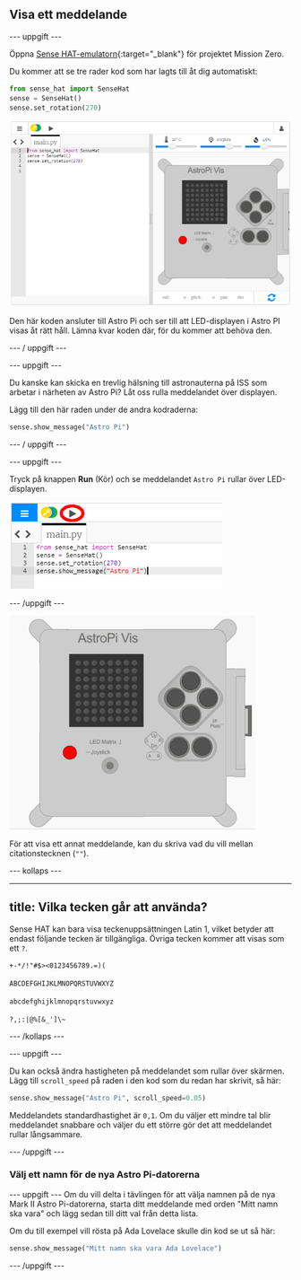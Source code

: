 ## Visa ett meddelande

--- uppgift ---

Öppna [Sense HAT-emulatorn](https://trinket.io/mission-zero){:target="_blank"} för projektet Mission Zero.

Du kommer att se tre rader kod som har lagts till åt dig automatiskt:

```python
from sense_hat import SenseHat
sense = SenseHat()
sense.set_rotation(270)
```

![sense hat-emulator](images/sense-hat-emulator2.png)

Den här koden ansluter till Astro Pi och ser till att LED-displayen i Astro PI visas åt rätt håll. Lämna kvar koden där, för du kommer att behöva den.

--- / uppgift ---

--- uppgift ---

Du kanske kan skicka en trevlig hälsning till astronauterna på ISS som arbetar i närheten av Astro Pi? Låt oss rulla meddelandet över displayen.

Lägg till den här raden under de andra kodraderna:

```python
sense.show_message("Astro Pi")
```

--- / uppgift ---

--- uppgift ---

Tryck på knappen **Run** (Kör) och se meddelandet `Astro Pi` rullar över LED-displayen.

![visa meddelandekod klicka på kör](images/show-message-code-annotated.PNG)

--- /uppgift ---

![Rullande meddelande](images/scroll-message.gif)

För att visa ett annat meddelande, kan du skriva vad du vill mellan citationstecknen (`""`).

--- kollaps ---

---
title: Vilka tecken går att använda?
---

Sense HAT kan bara visa teckenuppsättningen Latin 1, vilket betyder att endast följande tecken är tillgängliga. Övriga tecken kommer att visas som ett `?`.

```
+-*/!"#$><0123456789.=)(

ABCDEFGHIJKLMNOPQRSTUVWXYZ

abcdefghijklmnopqrstuvwxyz

?,;:|@%[&_']\~
```

--- /kollaps ---

--- uppgift ---

Du kan också ändra hastigheten på meddelandet som rullar över skärmen. Lägg till `scroll_speed` på raden i den kod som du redan har skrivit, så här:

```python
sense.show_message("Astro Pi", scroll_speed=0.05)
```

Meddelandets standardhastighet är ` 0,1 `. Om du väljer ett mindre tal blir meddelandet snabbare och väljer du ett större gör det att meddelandet rullar långsammare.

--- /uppgift ---

### Välj ett namn för de nya Astro Pi-datorerna

--- uppgift --- Om du vill delta i tävlingen för att välja namnen på de nya Mark II Astro Pi-datorerna, starta ditt meddelande med orden "Mitt namn ska vara" och lägg sedan till ditt val från detta lista.

Om du till exempel vill rösta på Ada Lovelace skulle din kod se ut så här:

```python
sense.show_message("Mitt namn ska vara Ada Lovelace")
```
--- /uppgift ---



